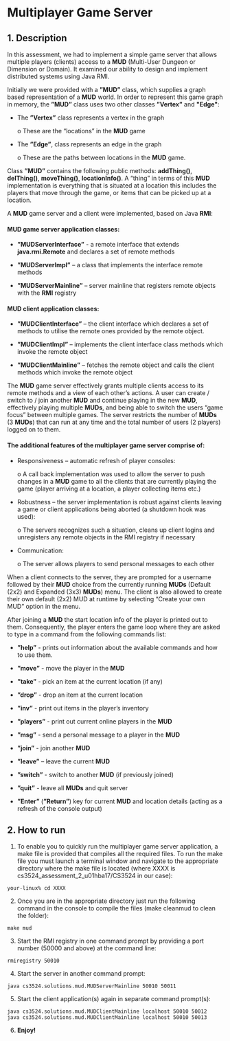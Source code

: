 # Multiplayer Game Server

## 1. Description

In this assessment, we had to implement a simple game server that allows multiple players (clients) access to a **MUD** (Multi-User Dungeon or Dimension or Domain). It examined our ability to design and implement distributed systems using Java RMI.

Initially we were provided with a **”MUD”** class, which supplies a graph based representation of a **MUD** world. In order to represent this game graph in memory, the **”MUD”** class uses two other classes **”Vertex”** and **"Edge"**:

* The **”Vertex”** class represents a vertex in the graph

  o These are the “locations” in the **MUD** game
  
* The **”Edge”**, class represents an edge in the graph

  o These are the paths between locations in the **MUD** game.
  
Class **”MUD”** contains the following public methods: **addThing()**, **delThing()**, **moveThing()**, **locationInfo()**. A “thing” in terms of this **MUD** implementation is everything that is situated at a location this includes the players that move through the game, or items that can be picked up at a location.

A **MUD** game server and a client were implemented, based on Java **RMI**:

#### MUD game server application classes:

* **”MUDServerInterface”** - a remote interface that extends **java.rmi.Remote** and declares a set of remote methods

* **”MUDServerImpl”** – a class that implements the interface remote methods

* **”MUDServerMainline”** – server mainline that registers remote objects with the **RMI** registry

#### MUD client application classes:

* **”MUDClientInterface”** – the client interface which declares a set of methods to utilise the remote ones provided by the remote object.

* **”MUDClientImpl”** – implements the client interface class methods which invoke the remote object

* **”MUDClientMainline”** – fetches the remote object and calls the client methods which invoke the remote object

The **MUD** game server effectively grants multiple clients access to its remote methods and a view of each other’s actions.
A user can create / switch to / join another **MUD** and continue playing in the new **MUD**, effectively playing multiple **MUDs**, and being able to switch the users “game focus” between multiple games. The server restricts the number of **MUDs** (3 **MUDs**) that can run at any time and the total number of users (2 players) logged on to them.

#### The additional features of the multiplayer game server comprise of:

* Responsiveness – automatic refresh of player consoles:

  o A call back implementation was used to allow the server to push changes in a **MUD** game to all the clients that are currently playing the game (player arriving at a location, a player collecting items etc.)

* Robustness – the server implementation is robust against clients leaving a game or client applications being aborted (a shutdown hook was used):

  o The servers recognizes such a situation, cleans up client logins and unregisters any remote objects in the RMI registry if necessary
  
* Communication:

  o The server allows players to send personal messages to each other

When a client connects to the server, they are prompted for a username followed by their **MUD** choice from the currently running **MUDs** (Default (2x2) and Expanded (3x3) **MUDs**) menu. The client is also allowed to create their own default (2x2) MUD at runtime by selecting “Create your own MUD” option in the menu.

After joining a **MUD** the start location info of the player is printed out to them. Consequently, the player enters the game loop where they are asked to type in a command from the following commands list:

* **”help”** - prints out information about the available commands and how to use them.

* **”move”** - move the player in the **MUD**

* **”take”** - pick an item at the current location (if any)

* **”drop”** - drop an item at the current location

* **”inv”** - print out items in the player’s inventory

* **”players”** - print out current online players in the **MUD**

* **”msg”** - send a personal message to a player in the **MUD**

* **”join”** - join another **MUD**

* **”leave”** – leave the current **MUD**

* **”switch”** - switch to another **MUD** (if previously joined)

* **”quit”** - leave all **MUDs** and quit server

* **”Enter”** (**”Return”**) key for current **MUD** and location details (acting as a refresh of the console output)

## 2. How to run

1. To enable you to quickly run the multiplayer game server application, a make file is provided that compiles all the required files. To run the make file you must launch a terminal window and navigate to the appropriate directory where the make file is located (where XXXX is cs3524_assessment_2_u01hba17/CS3524 in our case):

  ```
  your-linux% cd XXXX
  ```

2. Once you are in the appropriate directory just run the following command in the console to compile the files (make cleanmud to clean the folder):

  ```
  make mud
  ```

3. Start the RMI registry in one command prompt by providing a port number (50000 and above) at the command line:

  ```
  rmiregistry 50010
  ```

4. Start the server in another command prompt:

  ```
  java cs3524.solutions.mud.MUDServerMainline 50010 50011
  ```

5. Start the client application(s) again in separate command prompt(s):

  ```
  java cs3524.solutions.mud.MUDClientMainline localhost 50010 50012
  java cs3524.solutions.mud.MUDClientMainline localhost 50010 50013
  ```
  
6. **Enjoy!**
